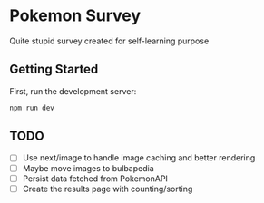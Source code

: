 # Pokemon Survey

Quite stupid survey created for self-learning purpose

## Getting Started

First, run the development server:

```bash
npm run dev
```

## TODO

- [ ] Use next/image to handle image caching and better rendering
- [ ] Maybe move images to bulbapedia
- [ ] Persist data fetched from PokemonAPI
- [ ] Create the results page with counting/sorting
